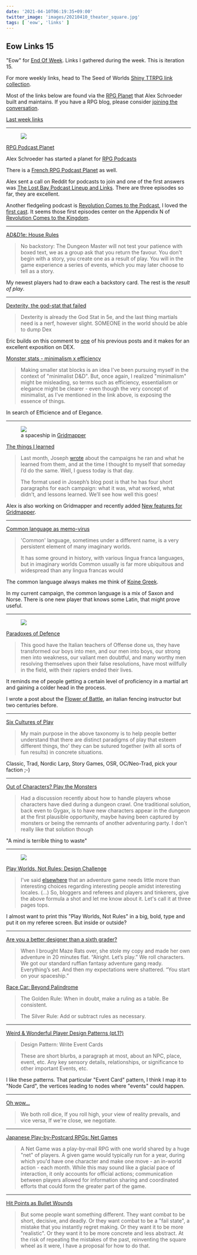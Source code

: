 ```yaml
---
date: '2021-04-10T06:19:35+09:00'
twitter_image: 'images/20210410_theater_square.jpg'
tags: [ 'eow', 'links' ]
---
```


## Eow Links 15

"Eow" for [End Of Week](/#eow). Links I gathered during the week. This is iteration 15.

For more weekly links, head to The Seed of Worlds [Shiny TTRPG link collection](https://seedofworlds.blogspot.com/search/label/weekly%20links).

Most of the links below are found via the [RPG Planet](https://campaignwiki.org/rpg/) that Alex Schroeder built and maintains. If you have a RPG blog, please consider [joining the conversation](https://campaignwiki.org/wiki/Planet/Please_join!).

[Last week links](20210404.html?t=Eow_Links_14&f=eow15)

<hr/>

<figure class="right">
<a href="https://shosuroakae.wixsite.com/sanfilippo/landscapes?lightbox=image_1u3k"><img src="images/20210410_theater.webp" loading="lazy" /></a>
<figcaption>
</figcaption>
</figure>

[RPG Podcast Planet](https://alexschroeder.ch/wiki/2021-04-07_RPG_Podcast_Planet)

Alex Schroeder has started a planet for [RPG Podcasts](https://campaignwiki.org/podcast/)

There is a [French RPG Podcast Planet](https://campaignwiki.org/podcast-fr/) as well.

Alex sent a call on Reddit for podcasts to join and one of the first answers was [The Lost Bay Podcast Lineup and Links](https://thelostbayrpg.blogspot.com/2021/03/the-lost-bay-podcasts-lineup-and-links.html). There are three episodes so far, they are excellent.

Another fledgeling podcast is [Revolution Comes to the Podcast](https://anchor.fm/porcupinepublishing/), I loved the [first cast](https://anchor.fm/porcupinepublishing/episodes/Two-Eggs-On-My-Plate--The-Siege-of-Jadotville-ets8mk). It seems those first episodes center on the Appendix N of [Revolution Comes to the Kingdom](https://www.youtube.com/watch?v=W_x60n-zMyI).

<hr/>

[AD&D1e: House Rules](https://www.thevikinghatgm.com/2021/01/ad-house-rules.html)

> No backstory: The Dungeon Master will not test your patience with boxed text, we as a group ask that you return the favour. You don't begin with a story, you create one as a result of play. You will in the game experience a series of events, which you may later choose to tell as a story.

My newest players had to draw each a backstory card. The rest is the _result of play_.

<hr/>

[Dexterity, the god-stat that failed](https://methodsetmadness.blogspot.com/2021/04/dexterity-god-stat-that-failed.html)

> Dexterity is already the God Stat in 5e, and the last thing martials need is a nerf, however slight. SOMEONE in the world should be able to dump Dex

Eric builds on this comment to [one](http://methodsetmadness.blogspot.com/2021/04/d-5e-armor-very-simple-fix.html) of his previous posts and it makes for an excellent exposition on DEX.

[Monster stats - minimalism x efficiency](https://methodsetmadness.blogspot.com/2021/04/monster-stats-minimalism-x-efficiency.html)

> Making smaller stat blocks is an idea I've been pursuing myself in the context of "minimalist D&D". But, once again, I realized "minimalism" might be misleading, so terms such as efficiency, essentialism or elegance might be clearer - even though the very concept of minimalist, as I've mentioned in the link above, is exposing the essence of things.

In search of Efficience and of Elegance.

<hr/>

<figure class="right">
<a href="https://campaignwiki.org/gridmapper.svg?load=Starhunter"><img src="images/20210410_hunter.png" loading="lazy" /></a>
<figcaption>
a spaceship in <a href="https://campaignwiki.org/gridmapper.svg?load=Starhunter">Gridmapper</a>
</figcaption>
</figure>

[The things I learned](https://alexschroeder.ch/wiki/2021-04-05_The_things_I_learned)

> Last month, Joseph [wrote](https://udan-adan.blogspot.com/2021/03/failing-better-gming-retrospective.html) about the campaigns he ran and what he learned from them, and at the time I thought to myself that someday I’d do the same. Well, I guess today is that day.
>
> The format used in Joseph’s blog post is that he has four short paragraphs for each campaign: what it was, what worked, what didn’t, and lessons learned. We’ll see how well this goes!

Alex is also working on Gridmapper and recently added [New features for Gridmapper](https://alexschroeder.ch/wiki/2021-04-09_New_features_for_Gridmapper).

<hr/>

[Common language as memo-virus](https://noisesanssignal.blogspot.com/2021/04/common-language-as-memo-virus.html)

> 'Common' language, sometimes under a different name, is a very persistent element of many imaginary worlds.
>
> It has some ground in history, with various lingua franca languages, but in imaginary worlds Common usually is far more ubiquitous and widespread than any lingua francas would

The common language always makes me think of [Koine Greek](https://en.wikipedia.org/wiki/Koine_Greek).

In my current campaign, the common language is a mix of Saxon and Norse. There is one new player that knows some Latin, that might prove useful.

<hr/>

<figure class="right smaller">
<img src="images/20210410_fencer.png" loading="lazy" />
<figcaption>
</figcaption>
</figure>

[Paradoxes of Defence](http://falsemachine.blogspot.com/2021/04/paradoxes-of-defence.html)

> This good have the Italian teachers of Offense done us, they have transformed our boys into men, and our men into boys, our strong men into weakness, our valiant men doubtful, and many worthy men resolving themselves upon their false resolutions, have most willfully in the field, with their rapiers ended their lives.

It reminds me of people getting a certain level of proficiency in a martial art and gaining a colder head in the process.

I wrote a post about the [Flower of Battle](20210127.html?t=The_Flower_of_Battle&f=eow15), an italian fencing instructor but two centuries before.

<hr/>

[Six Cultures of Play](http://feedproxy.google.com/~r/TheRetiredAdventurer/~3/-lW6W6tN1kw/six-cultures-of-play.html)

> My main purpose in the above taxonomy is to help people better understand that there are distinct paradigms of play that esteem different things, tho' they can be sutured together (with all sorts of fun results) in concrete situations.

Classic, Trad, Nordic Larp, Story Games, OSR, OC/Neo-Trad, pick your faction ;-)

<hr/>

[Out of Characters? Play the Monsters](https://wanderinggamist.blogspot.com/2021/04/out-of-characters-play-monsters.html)

> Had a discussion recently about how to handle players whose characters have died during a dungeon crawl.  One traditional solution, back even to Gygax, is to have new characters appear in the dungeon at the first plausible opportunity, maybe having been captured by monsters or being the remnants of another adventuring party.
> I don't really like that solution though

"A mind is terrible thing to waste"

<hr/>

<figure class="right larger">
<img src="images/20210410_challenge.png" loading="lazy" />
<figcaption>
</figcaption>
</figure>

[Play Worlds, Not Rules: Design Challenge](https://d66kobolds.blogspot.com/2021/03/play-worlds-not-rules-design-challenge.html)

> I've said [elsewhere](https://d66kobolds.blogspot.com/2020/12/unironic-kriegsspiel-shitpost.html) that an adventure game needs little more than interesting choices regarding interesting people amidst interesting locales.
> (...)
> So, bloggers and referees and players and tinkerers, give the above formula a shot and let me know about it. Let's call it at three pages tops.

I almost want to print this "Play Worlds, Not Rules" in a big, bold, type and put it on my referee screen. But inside or outside?

<hr/>

[Are you a better designer than a sixth grader?](https://dreamingdragonslayer.wordpress.com/2021/04/06/are-you-a-better-designer-than-a-sixth-grader/)

> When I brought Maze Rats over, she stole my copy and made her own adventure in 20 minutes flat.
> “Alright. Let’s play.”
> We roll characters. We got our standard ruffian fantasy adventure gang ready.
> Everything’s set.
> And then my expectations were shattered.
> “You start on your spaceship.”

[Race Car: Beyond Palindrome](https://dreamingdragonslayer.com/2021/04/08/race-car-beyond-palindrome/)

> The Golden Rule: When in doubt, make a ruling as a table. Be consistent.
>
> The Silver Rule: Add or subtract rules as necessary.

<hr/>

[Weird & Wonderful Player Design Patterns (pt.1?)](https://weirdwonderfulworlds.blogspot.com/2021/04/weird-wonderful-player-design-patterns.html)

> Design Pattern: Write Event Cards
>
> These are short blurbs, a paragraph at most, about an NPC, place, event, etc. Any key sensory details, relationships, or significance to other important Events, etc.

I like these patterns. That particular "Event Card" pattern, I think I map it to "Node Card", the vertices leading to nodes where "events" could happen.

<hr/>

[Oh wow…](https://darkwormcolt.wordpress.com/2021/04/07/oh-wow/)

> We both roll dice,
> If you roll high, your view of reality prevails, and vice versa,
> If we're close, we negotiate.

<hr/>

[Japanese Play-by-Postcard RPGs: Net Games](https://www.dampfkraft.com/games/japanese-postcard-net-games.html)

> A Net Game was a play-by-mail RPG with one world shared by a huge "net" of players. A given game would typically run for a year, during which you'd have one character and make one move - an in-world action - each month. While this may sound like a glacial pace of interaction, it only accounts for official actions; communication between players allowed for information sharing and coordinated efforts that could form the greater part of the game.

<hr/>

[Hit Points as Bullet Wounds](https://diyanddragons.blogspot.com/2021/04/hit-points-as-bullet-wounds.html)

> But some people want something different. They want combat to be short, decisive, and deadly. Or they want combat to be a "fail state", a mistake that you instantly regret making. Or they want it to be more "realistic". Or they want it to be more concrete and less abstract. At the risk of repeating the mistakes of the past, reinventing the square wheel as it were, I have a proposal for how to do that.


